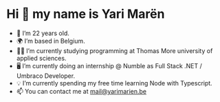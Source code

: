 # Hi 👋 my name is Yari Marën # 

*   🎂 I’m 22 years old.
*   🌍 I’m based in Belgium.
*   👨‍🎓 I’m currently studying programming at Thomas More university of applied sciences.
*   🖥️ I’m currently doing an internship @ Numble as Full Stack .NET / Umbraco Developer.
*   💡 I’m currently spending my free time learning Node with Typescript.
*   📫  You can contact me at [mail@yarimarien.be](mailto:mail@yarimarien.be)


<!-- ![Yari's github stats](https://github-readme-stats.vercel.app/api?username=Yinzy00&show_icons=true)
-->
<!--
**Yinzy00/yinzy00** is a ✨ _special_ ✨ repository because its `README.md` (this file) appears on your GitHub profile.

Here are some ideas to get you started:

- 🔭 I’m currently working on ...
- 🌱 I’m currently learning ...
- 👯 I’m looking to collaborate on ...
- 🤔 I’m looking for help with ...
- 💬 Ask me about ...
- 📫 How to reach me: ...
- 😄 Pronouns: ...
- ⚡ Fun fact: ...
-->
